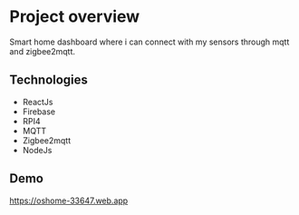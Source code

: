 # Project overview

Smart home dashboard where i can connect with my sensors through mqtt and zigbee2mqtt.

## Technologies

- ReactJs
- Firebase
- RPI4
- MQTT
- Zigbee2mqtt
- NodeJs

## Demo

https://oshome-33647.web.app

